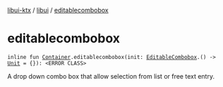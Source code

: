 [libui-ktx](../index.md) / [libui](index.md) / [editablecombobox](./editablecombobox.md)

# editablecombobox

`inline fun `[`Container`](-container/index.md)`.editablecombobox(init: `[`EditableCombobox`](-editable-combobox/index.md)`.() -> `[`Unit`](https://kotlinlang.org/api/latest/jvm/stdlib/kotlin/-unit/index.html)` = {}): <ERROR CLASS>`

A drop down combo box that allow selection from list or free text entry.

